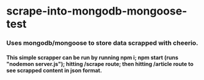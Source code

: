 # scrape-into-mongodb-mongoose-test

### Uses mongodb/mongoose to store data scrapped with cheerio.
#### This simple scrapper can be run by running npm i; npm start (runs "nodemon server.js"); hitting /scrape route; then hitting /article route to see scrapped content in json format.
